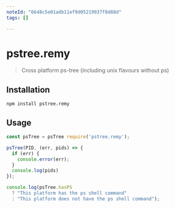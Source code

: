 ```yaml
---
noteId: "6648c5e01adb11ef9d05219937f8d88d"
tags: []

---
```


# pstree.remy

> Cross platform ps-tree (including unix flavours without ps)

## Installation

```shel
npm install pstree.remy
```

## Usage

```js
const psTree = psTree require('pstree.remy');

psTree(PID, (err, pids) => {
  if (err) {
    console.error(err);
  }
  console.log(pids)
});

console.log(psTree.hasPS
  ? "This platform has the ps shell command"
  : "This platform does not have the ps shell command");
```

